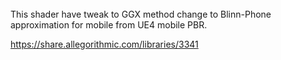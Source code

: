 </BR>
This shader have tweak to GGX method change to Blinn-Phone approximation for mobile from UE4 mobile PBR. </BR>

https://share.allegorithmic.com/libraries/3341